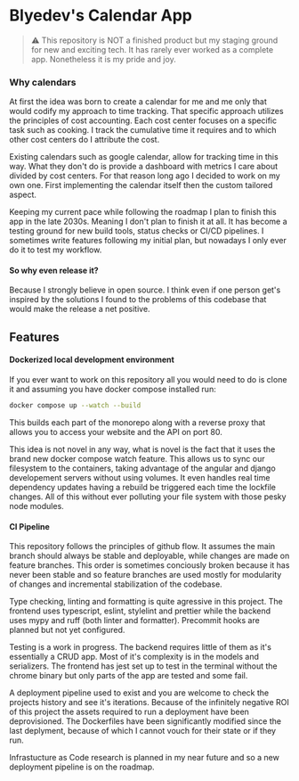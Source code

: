 # Blyedev's Calendar App

> ⚠️ This repository is NOT a finished product but my staging ground for new and exciting tech. It has rarely ever worked as a complete app. Nonetheless it is my pride and joy.

### Why calendars

At first the idea was born to create a calendar for me and me only that would codify my approach to time tracking. That specific approach utilizes the principles of cost accounting. Each cost center focuses on a specific task such as cooking. I track the cumulative time it requires and to which other cost centers do I attribute the cost.

Existing calendars such as google calendar, allow for tracking time in this way. What they don't do is provide a dashboard with metrics I care about divided by cost centers. For that reason long ago I decided to work on my own one. First implementing the calendar itself then the custom tailored aspect.

Keeping my current pace while following the roadmap I plan to finish this app in the late 2030s. Meaning I don't plan to finish it at all. It has become a testing ground for new build tools, status checks or CI/CD pipelines. I sometimes write features following my initial plan, but nowadays I only ever do it to test my workflow.

#### So why even release it?

Because I strongly believe in open source. I think even if one person get's inspired by the solutions I found to the problems of this codebase that would make the release a net positive.

## Features

#### Dockerized local development environment

If you ever want to work on this repository all you would need to do is clone it and assuming you have docker compose installed run:

```bash
docker compose up --watch --build
```

This builds each part of the monorepo along with a reverse proxy that allows you to access your website and the API on port 80.

This idea is not novel in any way, what is novel is the fact that it uses the brand new docker compose watch feature. This allows us to sync our filesystem to the containers, taking advantage of the angular and django developement servers without using volumes. It even handles real time dependency updates having a rebuild be triggered each time the lockfile changes. All of this without ever polluting your file system with those pesky node modules.

#### CI Pipeline

This repository follows the principles of github flow. It assumes the main branch should always be stable and deployable, while changes are made on feature branches. This order is sometimes conciously broken because it has never been stable and so feature branches are used mostly for modularity of changes and incremental stabilization of the codebase.

Type checking, linting and formatting is quite agressive in this project. The frontend uses typescript, eslint, stylelint and prettier while the backend uses mypy and ruff (both linter and formatter). Precommit hooks are planned but not yet configured.

Testing is a work in progress. The backend requires little of them as it's essentially a CRUD app. Most of it's complexity is in the models and serializers. The frontend has jest set up to test in the terminal without the chrome binary but only parts of the app are tested and some fail.

A deployment pipeline used to exist and you are welcome to check the projects history and see it's iterations. Because of the infinitely negative ROI of this project the assets required to run a deployment have been deprovisioned. The Dockerfiles have been significantly modified since the last deplyment, because of which I cannot vouch for their state or if they run.

Infrastucture as Code research is planned in my near future and so a new deployment pipeline is on the roadmap.

